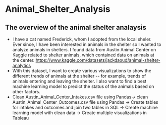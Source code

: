 # Animal_Shelter_Analysis
## The overview of the animal shelter analaysis
- I have a cat named Frederick, whom I adopted from the local sheler. Ever since, I have been interested in animals in the shelter so I wanted to analyze animals in shelters. I found data from Austin Animal Center on Kaggle related to shelter animals, which contained data on animals at the center.
https://www.kaggle.com/datasets/jackdaoud/animal-shelter-analytics
- With this dataset, I want to create various visualizations to show the different trends of animals at the shelter -- for example, trends of animals entering and leaving the shelter. I also want to find a best machine learning model to predict the status of the animals based on other factors.  
- Clean Austin_Animal_Center_Intakes.csv file using Pandas-> clean Austin_Animal_Center_Outcomes.csv file using Pandas -> Create tables for intakes and outcomes and join two tables in SQL -> Create machine learning model with clean data -> Create multiple visualizations in Tableau